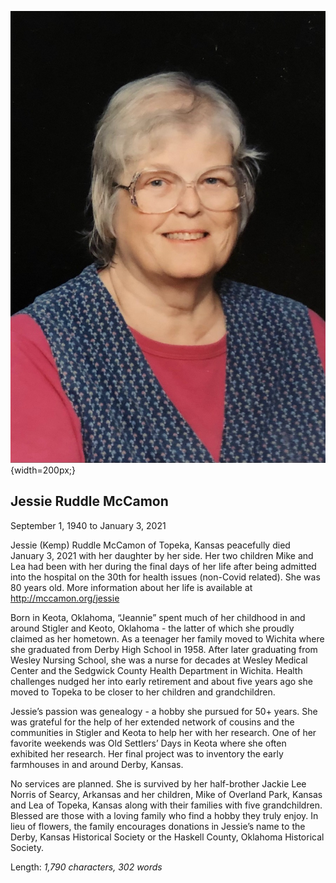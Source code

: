 ![Jessie Ruddle McCamon](jessie-ruddle-mccamon.jpg){width=200px;}

## Jessie Ruddle McCamon

September 1, 1940 to January 3, 2021

Jessie (Kemp) Ruddle McCamon of Topeka, Kansas peacefully died January 3, 2021 with her daughter by her side. Her two children Mike and Lea had been with her during the final days of her life after being admitted into the hospital on the 30th for health issues (non-Covid related). She was 80 years old. More information about her life is available at http://mccamon.org/jessie

Born in Keota, Oklahoma, “Jeannie” spent much of her childhood in and around Stigler and Keoto, Oklahoma - the latter of which she proudly claimed as her hometown. As a teenager her family moved to Wichita where she graduated from Derby High School in 1958. After later graduating from Wesley Nursing School, she was a nurse for decades at Wesley Medical Center and the Sedgwick County Health Department in Wichita. Health challenges nudged her into early retirement and about five years ago she moved to Topeka to be closer to her children and grandchildren. 

Jessie’s passion was genealogy - a hobby she pursued for 50+ years. She was grateful for the help of her extended network of cousins and the communities in Stigler and Keota to help her with her research. One of her favorite weekends was Old Settlers’ Days in Keota where she often exhibited her research. Her final project was to inventory the early farmhouses in and  around Derby, Kansas.

No services are planned. She is survived by her half-brother Jackie Lee Norris of Searcy, Arkansas and her children, Mike of Overland Park, Kansas and Lea of Topeka, Kansas along with their families with five grandchildren. Blessed are those with a loving family who find a hobby they truly enjoy. In lieu of flowers, the family encourages donations in Jessie’s name to the Derby, Kansas Historical Society or the Haskell County, Oklahoma Historical Society.

Length: *1,790 characters, 302 words*
